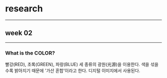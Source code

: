 # research
***
## week 02
***
### What is the COLOR?

빨강(RED), 초록(GREEN), 파랑(BLUE) 세 종류의 광원(光源)을 이용한다. 색을 섞을수록 밝아지기 때문에 '가산 혼합'이라고 한다. 디지털 이미지에서 사용된다.

